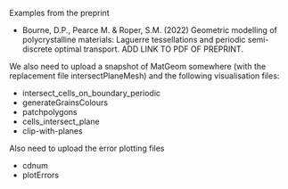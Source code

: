 Examples from the preprint 
* Bourne, D.P., Pearce M. & Roper, S.M. (2022) Geometric modelling of polycrystalline materials: Laguerre tessellations and periodic semi-discrete optimal transport. ADD LINK TO PDF OF PREPRINT. 

We also need to upload a snapshot of MatGeom somewhere (with the replacement file intersectPlaneMesh) and the following visualisation files: 
* intersect_cells_on_boundary_periodic
* generateGrainsColours
* patchpolygons
* cells_intersect_plane
* clip-with-planes

Also need to upload the error plotting files
* cdnum
* plotErrors
